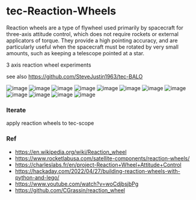 # tec-Reaction-Wheels

Reaction wheels are a type of flywheel used primarily by spacecraft for three-axis attitude control, which does not require rockets or external applicators of torque. They provide a high pointing accuracy, and are particularly useful when the spacecraft must be rotated by very small amounts, such as keeping a telescope pointed at a star.


3 axis reaction wheel experiments

see also https://github.com/SteveJustin1963/tec-BALO



![image](https://user-images.githubusercontent.com/58069246/170595550-34e0d06a-9825-4c63-9120-dbe1b793ddda.png)
![image](https://user-images.githubusercontent.com/58069246/170595589-6a0c4cac-e6c4-41d4-8f46-9cd2d2f45820.png)
![image](https://user-images.githubusercontent.com/58069246/170595615-935431b6-9701-4f48-832a-c0a9deed46d9.png)
![image](https://user-images.githubusercontent.com/58069246/170595656-5fc0b312-a734-4ece-9c81-59aec13cf9d2.png)
![image](https://user-images.githubusercontent.com/58069246/170595833-137981ba-52f6-4f6c-990e-5d49c86dc1f4.png)
![image](https://user-images.githubusercontent.com/58069246/170595890-2e0fe9ed-43e9-4d12-8462-241dd8f7c12c.png)
![image](https://user-images.githubusercontent.com/58069246/170596254-fb66314b-e210-4c3b-9578-e83259d80c93.png)
![image](https://user-images.githubusercontent.com/58069246/170596357-586f44c4-5c8d-4dfb-bc32-bec1cae0e994.png)
![image](https://user-images.githubusercontent.com/58069246/170596848-299f7943-9fa7-47be-af87-20fffc65f30e.png)
![image](https://user-images.githubusercontent.com/58069246/170596517-d945ac69-c83b-4813-ae62-ad7fd4e97d31.png)
![image](https://user-images.githubusercontent.com/58069246/170598548-21942e81-8638-4ca6-938c-e6cab491e1ea.png)
![image](https://user-images.githubusercontent.com/58069246/170598200-e627d9fc-6a76-41f8-9385-dfc155d5ace7.png)

### Iterate
apply reaction wheels to tec-scope


### Ref
- https://en.wikipedia.org/wiki/Reaction_wheel
- https://www.rocketlabusa.com/satellite-components/reaction-wheels/
- https://charleslabs.fr/en/project-Reaction+Wheel+Attitude+Control
- https://hackaday.com/2022/04/27/building-reaction-wheels-with-python-and-lego/
- https://www.youtube.com/watch?v=woCdjbsjbPg
- https://github.com/CGrassin/reaction_wheel

